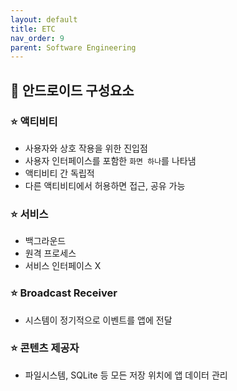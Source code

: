 ```yaml
---
layout: default
title: ETC
nav_order: 9
parent: Software Engineering
---
```




## 📑 안드로이드 구성요소

### ⭐ 액티비티

- 사용자와 상호 작용을 위한 진입점
- 사용자 인터페이스를 포함한 `화면 하나`를 나타냄
- 액티비티 간 독립적
- 다른 액티비티에서 허용하면 접근, 공유 가능



### ⭐ 서비스

- 백그라운드
- 원격 프로세스
- 서비스 인터페이스 X



### ⭐ Broadcast Receiver

- 시스템이 정기적으로 이벤트를 앱에 전달



### ⭐ 콘텐츠 제공자

- 파일시스템, SQLite 등 모든 저장 위치에 앱 데이터 관리
